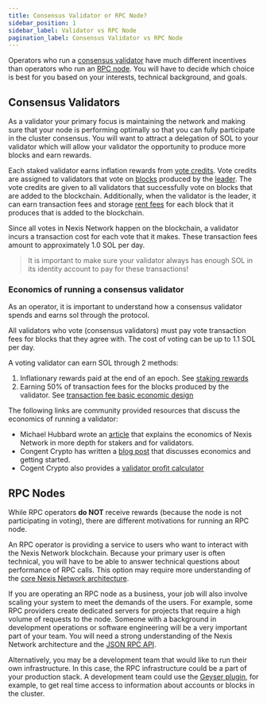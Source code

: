 ```yaml
---
title: Consensus Validator or RPC Node?
sidebar_position: 1
sidebar_label: Validator vs RPC Node
pagination_label: Consensus Validator vs RPC Node
---
```


Operators who run a [consensus validator](../what-is-a-validator.md) have much
different incentives than operators who run an
[RPC node](../what-is-an-rpc-node.md). You will have to decide which choice is
best for you based on your interests, technical background, and goals.

## Consensus Validators

As a validator your primary focus is maintaining the network and making sure
that your node is performing optimally so that you can fully participate in the
cluster consensus. You will want to attract a delegation of SOL to your
validator which will allow your validator the opportunity to produce more blocks
and earn rewards.

Each staked validator earns inflation rewards from
[vote credits](https://nexis.com/docs/terminology#vote-credit). Vote credits
are assigned to validators that vote on
[blocks](https://nexis.com/docs/terminology#block) produced by the
[leader](https://nexis.com/docs/terminology#leader). The vote credits are given
to all validators that successfully vote on blocks that are added to the
blockchain. Additionally, when the validator is the leader, it can earn
transaction fees and storage
[rent fees](https://nexis.com/docs/core/accounts#rent) for each block that it
produces that is added to the blockchain.

Since all votes in Nexis Network happen on the blockchain, a validator incurs a
transaction cost for each vote that it makes. These transaction fees amount to
approximately 1.0 SOL per day.

> It is important to make sure your validator always has enough SOL in its
> identity account to pay for these transactions!

### Economics of running a consensus validator

As an operator, it is important to understand how a consensus validator spends
and earns sol through the protocol.

All validators who vote (consensus validators) must pay vote transaction fees
for blocks that they agree with. The cost of voting can be up to 1.1 SOL per
day.

A voting validator can earn SOL through 2 methods:

1. Inflationary rewards paid at the end of an epoch. See
   [staking rewards](../implemented-proposals/staking-rewards.md)
2. Earning 50% of transaction fees for the blocks produced by the validator. See
   [transaction fee basic economic design](https://nexis.com/docs/intro/transaction_fees#basic-economic-design)

The following links are community provided resources that discuss the economics
of running a validator:

- Michael Hubbard wrote an
  [article](https://laine-sa.medium.com/nexis-staking-rewards-validator-economics-how-does-it-work-6718e4cccc4e)
  that explains the economics of Nexis Network in more depth for stakers and for
  validators.
- Congent Crypto has written a
  [blog post](https://medium.com/@Cogent_Crypto/how-to-become-a-validator-on-nexis-9dc4288107b7)
  that discusses economics and getting started.
- Cogent Crypto also provides a
  [validator profit calculator](https://cogentcrypto.io/ValidatorProfitCalculator)

## RPC Nodes

While RPC operators **do NOT** receive rewards (because the node is not
participating in voting), there are different motivations for running an RPC
node.

An RPC operator is providing a service to users who want to interact with the
Nexis Network blockchain. Because your primary user is often technical, you will have
to be able to answer technical questions about performance of RPC calls. This
option may require more understanding of the
[core Nexis Network architecture](../clusters/index.md).

If you are operating an RPC node as a business, your job will also involve
scaling your system to meet the demands of the users. For example, some RPC
providers create dedicated servers for projects that require a high volume of
requests to the node. Someone with a background in development operations or
software engineering will be a very important part of your team. You will need a
strong understanding of the Nexis Network architecture and the
[JSON RPC API](https://nexis.com/docs/rpc/http).

Alternatively, you may be a development team that would like to run their own
infrastructure. In this case, the RPC infrastructure could be a part of your
production stack. A development team could use the
[Geyser plugin](../validator/geyser.md), for example, to get
real time access to information about accounts or blocks in the cluster.
